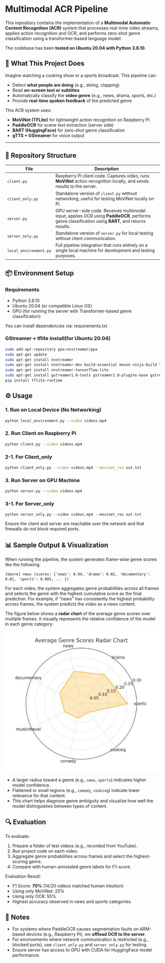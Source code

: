# Multimodal ACR Pipeline

This repository contains the implementation of a **Multimodal Automatic Content Recognition (ACR)** system that processes real-time video streams, applies action recognition and OCR, and performs zero-shot genre classification using a transformer-based language model.

The codebase has been **tested on Ubuntu 20.04 with Python 3.8.10**.

## 🚀 What This Project Does

Imagine watching a cooking show or a sports broadcast. This pipeline can:
- Detect **what people are doing** (e.g., skiing, clapping)
- Read **on-screen text or subtitles**
- Automatically classify the **video genre** (e.g., news, drama, sports, etc.)
- Provide **real-time spoken feedback** of the predicted genre

This ACR system uses:
- **MoViNet (TFLite)** for lightweight action recognition on Raspberry Pi
- **PaddleOCR** for scene text extraction (server side)
- **BART (HuggingFace)** for zero-shot genre classification
- **gTTS + GStreamer** for voice output

---
## 📁 Repository Structure

| File | Description |
|------|-------------|
| `client.py` | Raspberry Pi client code. Captures video, runs **MoViNet** action recognition locally, and sends results to the server. |
| `client_only.py` | Standalone version of `client.py` without networking; useful for testing MoViNet locally on Pi. |
| `server.py` | GPU server-side code. Receives multimodal input, applies OCR using **PaddleOCR**, performs genre classification using **BART**, and returns results. |
| `server_only.py` | Standalone version of `server.py` for local testing without client communication. |
| `local_environment.py` | Full pipeline integration that runs entirely on a single local machine for development and testing purposes. |

## 📦 Environment Setup

### Requirements
- Python 3.8.10
- Ubuntu 20.04 (or compatible Linux OS)
- GPU (for running the server with Transformer-based genre classification)

You can install dependencies via: requirements.txt

### GStreamer + tflite install(for Ubuntu 20.04)
```bash
sudo add-apt-repository ppa:nnstreamer/ppa
sudo apt-get update
sudo apt-get install nnstreamer
sudo apt-get install nnstreamer-dev build-essential meson ninja-build libglib2.0-dev
sudo apt-get install nnstreamer-tensorflow-lite
sudo apt-get install gstreamer1.0-tools gstreamer1.0-plugins-base gstreamer1.0-plugins-good gstreamer1.0-plugins-bad gstreamer1.0-plugins-ugly
pip install tflite-runtime
```

## ⚙️ Usage

### 1. Run on Local Device (No Networking)
```bash
python local_environment.py --video videos.mp4
```

### 2. Run Client on Raspberry Pi
```bash
python client.py --video videos.mp4
```
### 2-1. For Client_only
```bash
python client_only.py --video videos.mp4 --movinet_res out.txt
```

### 3. Run Server on GPU Machine
```bash
python server.py --video videos.mp4
```

### 3-1. For Server_only
```
python server_only.py --video videos.mp4 --movinet_res out.txt
```

Ensure the client and server are reachable over the network and that firewalls do not block required ports.


## 📊 Sample Output & Visualization

When running the pipeline, the system generates frame-wise genre scores like the following:

```
[Genre] news (scores: {'news': 0.94, 'drama': 0.02, 'documentary': 0.01, 'sports': 0.005, ... })
```

For each video, the system aggregates genre probabilities across all frames and selects the genre with the highest cumulative score as the final prediction. For example, if "news" has consistently the highest probability across frames, the system predicts the video as a news content.

The figure below shows a **radar chart** of the average genre scores over multiple frames. It visually represents the relative confidence of the model in each genre category:

![Average Genre Scores Radar Chart](radar_chart_example.png)

- A larger radius toward a genre (e.g., `news`, `sports`) indicates higher model confidence.
- Flattened or small regions (e.g., `comedy`, `cooking`) indicate lower relevance for that content.
- This chart helps diagnose genre ambiguity and visualize how well the model distinguishes between types of content.

## 🔍 Evaluation

To evaluate:
1. Prepare a folder of test videos (e.g., recorded from YouTube).
2. Run project code on each video.
3. Aggregate genre probabilities across frames and select the highest-scoring genre.
4. Compare with human-annotated genre labels for F1-score.

Evaluation Result:
- F1 Score: **70%** (14/20 videos matched human intuition)
- Using only MoViNet: 25%
- Using only OCR: 55%
- Highest accuracy observed in news and sports categories.
  
## 📌 Notes

- For systems where PaddleOCR causes segmentation faults on ARM-based devices (e.g., Raspberry Pi), we **offload OCR to the server**.
- For environments where network communication is restricted (e.g., blocked ports), use `client_only.py` and `server_only.py` for testing.
- Ensure server has access to GPU with CUDA for HuggingFace model performance.
